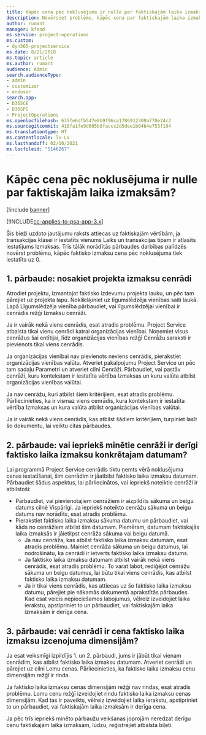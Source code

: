 ```yaml
---
title: Kāpēc cena pēc noklusējuma ir nulle par faktiskajām laika izmaksām?
description: Novērsiet problēmu, kāpēc cena par faktiskajām laika izmaksām tiek pēc noklusējuma iestatīta uz 0.
author: rumant
manager: kfend
ms.service: project-operations
ms.custom:
- dyn365-projectservice
ms.date: 8/21/2018
ms.topic: article
ms.author: rumant
audience: Admin
search.audienceType:
- admin
- customizer
- enduser
search.app:
- D365CE
- D365PS
- ProjectOperations
ms.openlocfilehash: 635fe6dfb547e8b9f96ca1786912309a770e24c2
ms.sourcegitcommit: 418fa1fe9d605b8faccc2d5dee1b04b4e753f194
ms.translationtype: HT
ms.contentlocale: lv-LV
ms.lasthandoff: 02/10/2021
ms.locfileid: "5146267"
---
```

# <a name="why-is-the-price-defaulting-to-zero-on-time-cost-actuals"></a>Kāpēc cena pēc noklusējuma ir nulle par faktiskajām laika izmaksām?

[!include [banner](../includes/psa-now-project-operations.md)]

[!INCLUDE[cc-applies-to-psa-app-3.x](../includes/cc-applies-to-psa-app-3x.md)]

Šis bieži uzdoto jautājumu raksts attiecas uz faktiskajām vērtībām, ja transakcijas klasei ir iestatīts vienums Laiks un transakcijas tipam ir atlasīts iestatījums Izmaksas. Trīs tālāk norādītās pārbaudes darbības palīdzēs novērst problēmu, kāpēc faktisko izmaksu cena pēc noklusējuma tiek iestatīta uz 0.
 
## <a name="check-1-identify-the-cost-price-list-for-the-project"></a>1. pārbaude: nosakiet projekta izmaksu cenrādi

Atrodiet projektu, izmantojot faktisko izdevumu projekta lauku, un pēc tam pārejiet uz projekta lapu. Noklikšķiniet uz līgumslēdzēja vienības saiti laukā. Lapā Līgumslēdzēja vienība pārbaudiet, vai līgumslēdzējai vienībai ir cenrādis režģī Izmaksu cenrāži.

Ja ir vairāk nekā viens cenrādis, esat atradis problēmu. Project Service atbalsta tikai vienu cenrādi katrai organizācijas vienībai. Noņemiet visus cenrāžus šai entītijai, līdz organizācijas vienības režģī Cenrāžu saraksti ir pievienots tikai viens cenrādis.

Ja organizācijas vienībai nav pievienots neviens cenrādis, pierakstiet organizācijas vienības valūtu. Atveriet pakalpojumu Project Service un pēc tam sadaļu Parametri un atveriet cilni Cenrāži. Pārbaudiet, vai pastāv cenrāži, kuru kontekstam ir iestatīta vērtība Izmaksas un kuru valūta atbilst organizācijas vienības valūtai.
 
Ja nav cenrāžu, kuri atbilst šiem kritērijiem, esat atradis problēmu. Pārliecinieties, ka ir vismaz viens cenrādis, kura kontekstam ir iestatīta vērtība Izmaksas un kura valūta atbilst organizācijas vienības valūtai.

Ja ir vairāk nekā viens cenrādis, kas atbilst šādiem kritērijiem, turpiniet lasīt šo dokumentu, lai veiktu citas pārbaudes.

## <a name="check-2-are-any-of-the-price-lists-identified-above-valid-for-the-specific-date-of-the-time-cost-actual"></a>2. pārbaude: vai iepriekš minētie cenrāži ir derīgi faktisko laika izmaksu konkrētajam datumam?

Lai programmā Project Service cenrādis tiktu ņemts vērā noklusējuma cenas iestatīšanai, šim cenrādim ir jāatbilst faktisko laika izmaksu datumam. Pārbaudiet šādus aspektus, lai pārliecinātos, vai iepriekš noteiktie cenrāži ir atbilstoši:

- Pārbaudiet, vai pievienotajiem cenrāžiem ir aizpildīts sākuma un beigu datums cilnē Vispārīgi. Ja iepriekš noteikto cenrāžu sākuma un beigu datums nav norādīts, esat atradis problēmu. 
- Pierakstiet faktisko laika izmaksu sākuma datumu un pārbaudiet, vai kāds no cenrāžiem atbilst šim datumam. Piemēram, datumam faktiskajās laika izmaksās ir jāietilpst cenrāža sākuma vai beigu datumā. 
    - Ja nav cenrāža, kas atbilst faktisko laika izmaksu datumam, esat atradis problēmu. Mainiet cenrāža sākuma un beigu datumus, lai nodrošinātu, ka cenrādī ir ietverts faktisko laika izmaksu datums. 
    - Ja faktisko laika izmaksu datumam atbilst vairāk nekā viens cenrādis, esat atradis problēmu. To varat labot, rediģējot cenrāžu sākuma un beigu datumus, lai būtu tikai viens cenrādis, kas atbilst faktisko laika izmaksu datumam. 
    - Ja ir tikai viens cenrādis, kas attiecas uz šo faktisko laika izmaksu datumu, pārejiet pie nākamās dokumentā aprakstītās pārbaudes.
Kad esat veicis nepieciešamos labojumus, vēlreiz izveidojiet laika ierakstu, apstipriniet to un pārbaudiet, vai faktiskajām laika izmaksām ir derīga cena.

## <a name="check-3-is-there-a-price-in-the-price-list-for-the-pricing-dimensions-on-the-time-cost-actual"></a>3. pārbaude: vai cenrādī ir cena faktisko laika izmaksu izcenojuma dimensijām?

Ja esat veiksmīgi izpildījis 1. un 2. pārbaudi, jums ir jābūt tikai vienam cenrādim, kas atbilst faktisko laika izmaksu datumam. Atveriet cenrādi un pārejiet uz cilni Lomu cenas. Pārliecinieties, ka faktisko laika izmaksu cenu dimensijām režģī ir rinda.

Ja faktisko laika izmaksu cenas dimensijām režģī nav rindas, esat atradis problēmu. Lomu cenu režģī izveidojiet rindu faktisko laika izmaksu cenas dimensijām. Kad tas ir paveikts, vēlreiz izveidojiet laika ierakstu, apstipriniet to un pārbaudiet, vai faktiskajām laika izmaksām ir derīga cena.
 
Ja pēc trīs iepriekš minēto pārbaužu veikšanas joprojām neredzat derīgu cenu faktiskajām laika izmaksām, lūdzu, reģistrējiet atbalsta biļeti.



